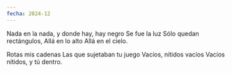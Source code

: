 ```yaml
---
fecha: 2024-12
---
```

Nada en la nada,
y donde hay, hay negro
Se fue la luz
Sólo quedan rectángulos,
Allá en lo alto
Allá en el cielo.

Rotas mis cadenas
Las que sujetaban tu juego 
Vacíos, nítidos vacíos 
Vacíos nítidos, y tú dentro.
